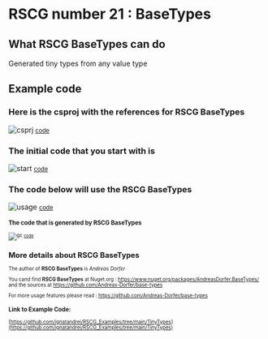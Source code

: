 
# RSCG number 21 : BaseTypes 


## What RSCG BaseTypes can do

Generated tiny types from any value type

## Example code 

### Here is the csproj with the references for RSCG BaseTypes

![csprj](http://ignatandrei.github.io/RSCG_Examples/images/BaseTypes/The.csproj.png)
<small>
[code](http://ignatandrei.github.io/RSCG_Examples/images/BaseTypes/The.csproj)
</small>


### The initial code that you start with is 


![start](http://ignatandrei.github.io/RSCG_Examples/images/BaseTypes/ExistingCode.cs.png)
<small>
[code](http://ignatandrei.github.io/RSCG_Examples/images/BaseTypes/ExistingCode.cs)
</small>

### The code below will use the RSCG BaseTypes 

![usage](http://ignatandrei.github.io/RSCG_Examples/images/BaseTypes/Usage.cs.png)
<small>
[code](http://ignatandrei.github.io/RSCG_Examples/images/BaseTypes/Usage.cs)
<small>


###  The code that is generated by RSCG BaseTypes

![gc](http://ignatandrei.github.io/RSCG_Examples/images/BaseTypes/GeneratedCode.cs.png)
<small>
[code](http://ignatandrei.github.io/RSCG_Examples/images/BaseTypes/GeneratedCode.cs)
</small>


## More details about RSCG BaseTypes

The author of **RSCG BaseTypes** is *Andreas Dorfer*

You cand find **RSCG BaseTypes** at Nuget.org :    https://www.nuget.org/packages/AndreasDorfer.BaseTypes/
and the sources at https://github.com/Andreas-Dorfer/base-types

For more usage features please read : https://github.com/Andreas-Dorfer/base-types 


### Link to Example Code: 

[https://github.com/ignatandrei/RSCG_Examples/tree/main/TinyTypes](https://github.com/ignatandrei/RSCG_Examples/tree/main/TinyTypes)





